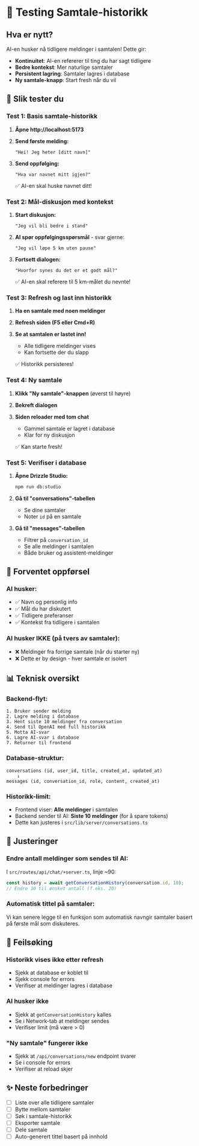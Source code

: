 # 💬 Testing Samtale-historikk

## Hva er nytt?

AI-en husker nå tidligere meldinger i samtalen! Dette gir:
- **Kontinuitet**: AI-en refererer til ting du har sagt tidligere
- **Bedre kontekst**: Mer naturlige samtaler
- **Persistent lagring**: Samtaler lagres i database
- **Ny samtale-knapp**: Start fresh når du vil

## 🧪 Slik tester du

### Test 1: Basis samtale-historikk

1. **Åpne http://localhost:5173**

2. **Send første melding:**
   ```
   "Hei! Jeg heter [ditt navn]"
   ```

3. **Send oppfølging:**
   ```
   "Hva var navnet mitt igjen?"
   ```
   
   ✅ AI-en skal huske navnet ditt!

### Test 2: Mål-diskusjon med kontekst

1. **Start diskusjon:**
   ```
   "Jeg vil bli bedre i stand"
   ```

2. **AI spør oppfølgingsspørsmål** - svar gjerne:
   ```
   "Jeg vil løpe 5 km uten pause"
   ```

3. **Fortsett dialogen:**
   ```
   "Hvorfor synes du det er et godt mål?"
   ```
   
   ✅ AI-en skal referere til 5 km-målet du nevnte!

### Test 3: Refresh og last inn historikk

1. **Ha en samtale med noen meldinger**

2. **Refresh siden (F5 eller Cmd+R)**

3. **Se at samtalen er lastet inn!**
   - Alle tidligere meldinger vises
   - Kan fortsette der du slapp
   
   ✅ Historikk persisteres!

### Test 4: Ny samtale

1. **Klikk "Ny samtale"-knappen** (øverst til høyre)

2. **Bekreft dialogen**

3. **Siden reloader med tom chat**
   - Gammel samtale er lagret i database
   - Klar for ny diskusjon
   
   ✅ Kan starte fresh!

### Test 5: Verifiser i database

1. **Åpne Drizzle Studio:**
   ```bash
   npm run db:studio
   ```

2. **Gå til "conversations"-tabellen**
   - Se dine samtaler
   - Noter `id` på en samtale

3. **Gå til "messages"-tabellen**
   - Filtrer på `conversation_id`
   - Se alle meldinger i samtalen
   - Både bruker og assistent-meldinger

## 🎯 Forventet oppførsel

### AI husker:
- ✅ Navn og personlig info
- ✅ Mål du har diskutert
- ✅ Tidligere preferanser
- ✅ Kontekst fra tidligere i samtalen

### AI husker IKKE (på tvers av samtaler):
- ❌ Meldinger fra forrige samtale (når du starter ny)
- ❌ Dette er by design - hver samtale er isolert

## 📊 Teknisk oversikt

### Backend-flyt:
```
1. Bruker sender melding
2. Lagre melding i database
3. Hent siste 10 meldinger fra conversation
4. Send til OpenAI med full historikk
5. Motta AI-svar
6. Lagre AI-svar i database
7. Returner til frontend
```

### Database-struktur:
```
conversations (id, user_id, title, created_at, updated_at)
    ↓
messages (id, conversation_id, role, content, created_at)
```

### Historikk-limit:
- Frontend viser: **Alle meldinger** i samtalen
- Backend sender til AI: **Siste 10 meldinger** (for å spare tokens)
- Dette kan justeres i `src/lib/server/conversations.ts`

## 🔧 Justeringer

### Endre antall meldinger som sendes til AI:

I `src/routes/api/chat/+server.ts`, linje ~90:
```typescript
const history = await getConversationHistory(conversation.id, 10);
// Endre 10 til ønsket antall (f.eks. 20)
```

### Automatisk tittel på samtaler:

Vi kan senere legge til en funksjon som automatisk navngir samtaler basert på første mål som diskuteres.

## 🐛 Feilsøking

### Historikk vises ikke etter refresh
- Sjekk at database er koblet til
- Sjekk console for errors
- Verifiser at meldinger lagres i database

### AI husker ikke
- Sjekk at `getConversationHistory` kalles
- Se i Network-tab at meldinger sendes
- Verifiser limit (må være > 0)

### "Ny samtale" fungerer ikke
- Sjekk at `/api/conversations/new` endpoint svarer
- Se i console for errors
- Verifiser at reload skjer

## ✨ Neste forbedringer

- [ ] Liste over alle tidligere samtaler
- [ ] Bytte mellom samtaler
- [ ] Søk i samtale-historikk
- [ ] Eksporter samtale
- [ ] Dele samtale
- [ ] Auto-generert tittel basert på innhold
